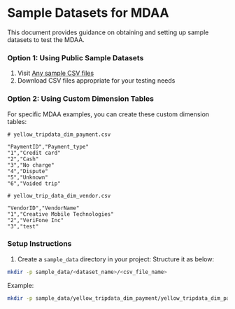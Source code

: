 # Sample Datasets for MDAA

This document provides guidance on obtaining and setting up sample datasets to test the MDAA.

### Option 1: Using Public Sample Datasets

1. Visit [Any sample CSV files](https://github.com/datablist/sample-csv-files)
2. Download CSV files appropriate for your testing needs

### Option 2: Using Custom Dimension Tables

For specific MDAA examples, you can create these custom dimension tables:

```csv
# yellow_tripdata_dim_payment.csv

"PaymentID","Payment_type"
"1","Credit card"
"2","Cash"
"3","No charge"
"4","Dispute"
"5","Unknown"
"6","Voided trip"
```

```csv
# yellow_trip_data_dim_vendor.csv

"VendorID","VendorName"
"1","Creative Mobile Technologies"
"2","VeriFone Inc"
"3","test"
```

### Setup Instructions

1. Create a `sample_data` directory in your project:
Structure it as below:

```bash
mkdir -p sample_data/<dataset_name>/<csv_file_name>
```

Example:

```bash
mkdir -p sample_data/yellow_tripdata_dim_payment/yellow_tripdata_dim_payment.csv
```
